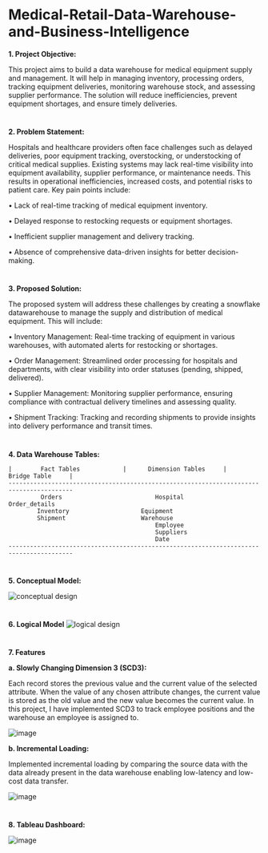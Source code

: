 # Medical-Retail-Data-Warehouse-and-Business-Intelligence

**1. Project Objective:**

This project aims to build a data warehouse for medical equipment supply and management. It will help
in managing inventory, processing orders, tracking equipment deliveries, monitoring warehouse stock, and assessing supplier
performance. The solution will reduce inefficiencies, prevent equipment shortages, and ensure timely deliveries.

#  

**2. Problem Statement:**

Hospitals and healthcare providers often face challenges such as delayed deliveries, poor equipment tracking,
overstocking, or understocking of critical medical supplies. Existing systems may lack real-time visibility into
equipment availability, supplier performance, or maintenance needs. This results in operational inefficiencies,
increased costs, and potential risks to patient care.
Key pain points include:

• Lack of real-time tracking of medical equipment inventory.

• Delayed response to restocking requests or equipment shortages.

• Inefficient supplier management and delivery tracking.

• Absence of comprehensive data-driven insights for better decision-making.

#  

**3. Proposed Solution:**

The proposed system will address these challenges by creating a snowflake datawarehouse to manage the
supply and distribution of medical equipment. This will include:

• Inventory Management: Real-time tracking of equipment in various warehouses, with automated alerts for
restocking or shortages.

• Order Management: Streamlined order processing for hospitals and departments, with clear visibility into
order statuses (pending, shipped, delivered).

• Supplier Management: Monitoring supplier performance, ensuring compliance with contractual delivery
timelines and assessing quality.

• Shipment Tracking: Tracking and recording shipments to provide insights into delivery performance and
transit times.

#  
 
**4. Data Warehouse Tables:**



    |        Fact Tables            |      Dimension Tables   	|     Bridge Table     |
    ----------------------------------------------------------------------------------------
             Orders	                         Hospital	              Order_details     
            Inventory	                 Equipment         	                     
            Shipment	                 Warehouse	                              
	                                         Employee	                              
	                                         Suppliers	                              
	                                         Date	                                  
    ----------------------------------------------------------------------------------------

#  

**5. Conceptual Model:**

![conceptual design](https://github.com/user-attachments/assets/3cca0a2b-6733-4483-be5a-e0ecad83e62a)


#  

**6. Logical Model**
![logical design](https://github.com/user-attachments/assets/596ac1c2-c2df-403b-87ef-dbe8e11641d8)

#  

**7. Features**

**a. Slowly Changing Dimension 3 (SCD3):** 

Each record stores the previous value and the current value of the selected attribute. When the value of any chosen attribute changes, the current value is stored as the old value and the new value becomes the current value. In this project, I have implemented SCD3 to track employee positions and the warehouse an employee is assigned to.



![image](https://github.com/user-attachments/assets/8898c743-a9ba-47b2-877b-0d42d87bb2e0)




**b. Incremental Loading:**

Implemented incremental loading by comparing the source data with the data already present in the data warehouse enabling low-latency and low-cost data transfer.


![image](https://github.com/user-attachments/assets/aeb8b363-08fa-4860-988d-b5e82a89d90d)

#  


**8. Tableau Dashboard:**

![image](https://github.com/user-attachments/assets/49589986-14fc-4ec8-a9df-2c3920a875b1)
